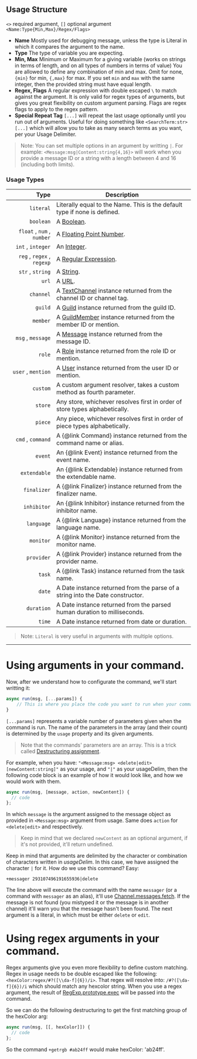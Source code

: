 ## Usage Structure

`<>` required argument, `[]` optional argument `<Name:Type{Min,Max}/Regex/Flags>`

- **Name** Mostly used for debugging message, unless the type is Literal in which it compares the argument to the name.
- **Type** The type of variable you are expecting.
- **Min, Max** Minimum or Maximum for a giving variable (works on strings in terms of length, and on all types of numbers in terms of value) You are allowed to define any combination of min and max. Omit for none, `{min}` for min, `{,max}` for max. If you set `min` and `max` with the same integer, then the provided string must have equal length.
- **Regex, Flags** A regular expression with double escaped `\` to match against the argument. It is only valid for regex types of arguments, but gives you great flexibility on custom argument parsing. Flags are regex flags to apply to the regex pattern.
- **Special Repeat Tag** `[...]` will repeat the last usage optionally until you run out of arguments. Useful for doing something like `<SearchTerm:str> [...]` which will allow you to take as many search terms as you want, per your Usage Delimiter.

> Note: You can set multiple options in an argument by writting `|`. For example: `<Message:msg|Content:string{4,16}>` will work when you provide a message ID or a string with a length between 4 and 16 (including both limits).

### Usage Types

| Type                       | Description                                                                                                                        |
| -------------------------: | ---------------------------------------------------------------------------------------------------------------------------------- |
| `literal`                  | Literally equal to the Name. This is the default type if none is defined.                                                          |
| `boolean`                  | A [Boolean](https://developer.mozilla.org/en-US/docs/Web/JavaScript/Reference/Global_Objects/Boolean).                             |
| `float` , `num` , `number` | A [Floating Point Number](https://en.wikipedia.org/wiki/Floating-point_arithmetic).                                                |
| `int` , `integer`          | An [Integer](https://en.wikipedia.org/wiki/Integer).                                                                               |
| `reg` , `regex` , `regexp` | A [Regular Expression](https://developer.mozilla.org/en-US/docs/Web/JavaScript/Reference/Global_Objects/RegExp).                   |
| `str` , `string`           | A [String](https://developer.mozilla.org/en/docs/Web/JavaScript/Reference/Global_Objects/String).                                  |
| `url`                      | A [URL](https://en.wikipedia.org/wiki/URL).                                                                                        |
| `channel`                  | A [TextChannel](https://discord.js.org/#/docs/main/master/class/TextChannel) instance returned from the channel ID or channel tag. |
| `guild`                    | A [Guild](https://discord.js.org/#/docs/main/master/class/Guild) instance returned from the guild ID.                              |
| `member`                   | A [GuildMember](https://discord.js.org/#/docs/main/master/class/GuildMember) instance returned from the member ID or mention.      |
| `msg` , `message`          | A [Message](https://discord.js.org/#/docs/main/master/class/Message) instance returned from the message ID.                        |
| `role`                     | A [Role](https://discord.js.org/#/docs/main/master/class/Role) instance returned from the role ID or mention.                      |
| `user` , `mention`         | A [User](https://discord.js.org/#/docs/main/master/class/User) instance returned from the user ID or mention.                      |
| `custom`                   | A custom argument resolver, takes a custom method as fourth parameter.                                                             |
| `store`                    | Any store, whichever resolves first in order of store types alphabetically.                                                        |
| `piece`                    | Any piece, whichever resolves first in order of piece types alphabetically.                                                        |
| `cmd` , `command`          | A {@link Command} instance returned from the command name or alias.                                                                |
| `event`                    | An {@link Event} instance returned from the event name.                                                                            |
| `extendable`               | An {@link Extendable} instance returned from the extendable name.                                                                  |
| `finalizer`                | A {@link Finalizer} instance returned from the finalizer name.                                                                     |
| `inhibitor`                | An {@link Inhibitor} instance returned from the inhibitor name.                                                                    |
| `language`                 | A {@link Language} instance returned from the language name.                                                                       |
| `monitor`                  | A {@link Monitor} instance returned from the monitor name.                                                                         |
| `provider`                 | A {@link Provider} instance returned from the provider name.                                                                       |
| `task`                     | A {@link Task} instance returned from the task name.                                                                               |
| `date`                     | A Date instance returned from the parse of a string into the Date constructor.                                                     |
| `duration`                 | A Date instance returned from the parsed human duration to milliseconds.                                                           |
| `time`                     | A Date instance returned from date or duration.                                                                                    |

> Note: `Literal` is very useful in arguments with multiple options.

___

# Using arguments in your command.

Now, after we understand how to configurate the command, we'll start writting it:

```javascript
async run(msg, [...params]) {
	// This is where you place the code you want to run when your command is called
}
```

`[...params]` represents a variable number of parameters given when the command is run. The name of the parameters in the array (and their count) is determined by the `usage` property and its given arguments.

> Note that the commands' parameters are an array. This is a trick called [Destructuring assignment](https://developer.mozilla.org/en/docs/Web/JavaScript/Reference/Operators/Destructuring_assignment).

For example, when you have: `"<Message:msg> <delete|edit> [newContent:string]"` as your usage, and `"|"` as your usageDelim, then the following code block is an example of how it would look like, and how we would work with them.

```javascript
async run(msg, [message, action, newContent]) {
  // code
};
```

In which `message` is the argument assigned to the message object as provided in `<Message:msg>` argument from usage. Same does `action` for `<delete|edit>` and respectively.

> Keep in mind that we declared `newContent` as an optional argument, if it's not provided, it'll return undefined.

Keep in mind that arguments are delimited by the character or combination of characters written in *usageDelim*. In this case, we have assigned the character `|` for it. How do we use this command? Easy:

`+messager 293107496191655936|delete`

The line above will execute the command with the name `messager` (or a command with `messager` as an alias), it'll use [Channel.messages.fetch](https://discord.js.org/#/docs/main/master/class/MessageStore?scrollTo=fetch). If the message is not found (you mistyped it or the message is in another channel) it'll warn you that the message hasn't been found. The next argument is a literal, in which must be either `delete` or `edit`.

# Using regex arguments in your command.

Regex arguments give you even more flexibility to define custom matching. Regex in usage needs to be double escaped like the following: `<hexColor:regex/#?([\\da-f]{6})/i>`. That regex will resolve into: `/#?([\da-f]{6})/i` which should match any hexcolor string. When you use a regex argument, the result of [RegExp.prototype.exec](https://developer.mozilla.org/en-US/docs/Web/JavaScript/Reference/Global_Objects/RegExp/exec) will be passed into the command.

So we can do the following destructuring to get the first matching group of the hexColor arg:

```javascript
async run(msg, [[, hexColor]]) {
  // code
};
```

So the command `+getrgb #ab24ff` would make hexColor: 'ab24ff'.
